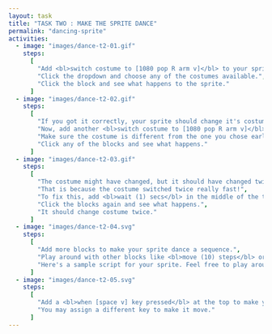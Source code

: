 ```yaml
---
layout: task
title: "TASK TWO : MAKE THE SPRITE DANCE"
permalink: "dancing-sprite"
activities:
  - image: "images/dance-t2-01.gif"
    steps:
      [
        "Add <bl>switch costume to [1080 pop R arm v]</bl> to your sprite.",
        "Click the dropdown and choose any of the costumes available.",
        "Click the block and see what happens to the sprite."
      ]
  - image: "images/dance-t2-02.gif"
    steps:
      [
        "If you got it correctly, your sprite should change it's costume.",
        "Now, add another <bl>switch costume to [1080 pop R arm v]</bl> and attach it to the block you placed earlier.",
        "Make sure the costume is different from the one you chose earlier.",
        "Click any of the blocks and see what happens."
      ]
  - image: "images/dance-t2-03.gif"
    steps:
      [
        "The costume might have changed, but it should have changed twice.",
        "That is because the costume switched twice really fast!",
        "To fix this, add <bl>wait (1) secs</bl> in the middle of the two blocks.",
        "Click the blocks again and see what happens.",
        "It should change costume twice."
      ]
  - image: "images/dance-t2-04.svg"
    steps:
      [
        "Add more blocks to make your sprite dance a sequence.",
        "Play around with other blocks like <bl>move (10) steps</bl> or <bl>turn cw(15) degrees",
        "Here's a sample script for your sprite. Feel free to play around with more blocks."
      ]
  - image: "images/dance-t2-05.svg"
    steps:
      [
        "Add a <bl>when [space v] key pressed</bl> at the top to make your sprite move upon pressing a key.",
        "You may assign a different key to make it move."
      ]
---
```

